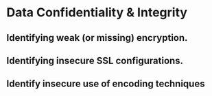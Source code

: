 # Data Confidentiality & Integrity

## Identifying weak (or missing) encryption.

## Identifying insecure SSL configurations.

## Identify insecure use of encoding techniques

